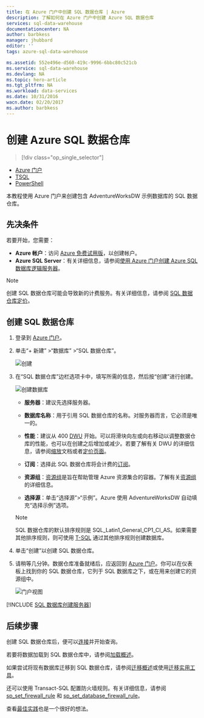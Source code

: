 ```yaml
---
title: 在 Azure 门户中创建 SQL 数据仓库 | Azure
description: 了解如何在 Azure 门户中创建 Azure SQL 数据仓库
services: sql-data-warehouse
documentationcenter: NA
author: barbkess
manager: jhubbard
editor: ''
tags: azure-sql-data-warehouse

ms.assetid: 552e496e-d560-419c-9996-6bbc80c521cb
ms.service: sql-data-warehouse
ms.devlang: NA
ms.topic: hero-article
ms.tgt_pltfrm: NA
ms.workload: data-services
ms.date: 10/31/2016
wacn.date: 02/20/2017
ms.author: barbkess
---
```


# 创建 Azure SQL 数据仓库

> [!div class="op_single_selector"]
- [Azure 门户](./sql-data-warehouse-get-started-provision.md)
- [TSQL](./sql-data-warehouse-get-started-create-database-tsql.md)
- [PowerShell](./sql-data-warehouse-get-started-provision-powershell.md)

本教程使用 Azure 门户来创建包含 AdventureWorksDW 示例数据库的 SQL 数据仓库。

## 先决条件
若要开始，您需要：

* **Azure 帐户**：访问 [Azure 免费试用版][Azure Free Trial]，以创建帐户。
* **Azure SQL Server**：有关详细信息，请参阅[使用 Azure 门户创建 Azure SQL 数据库逻辑服务器][]。

> [!NOTE]
创建 SQL 数据仓库可能会导致新的计费服务。有关详细信息，请参阅 [SQL 数据仓库定价][SQL Data Warehouse pricing]。
>
>

## 创建 SQL 数据仓库

1. 登录到 [Azure 门户](https://portal.azure.cn)。

2. 单击“+ 新建” >“数据库” >“SQL 数据仓库”。

    ![创建](./media/sql-data-warehouse-get-started-provision/create-sample.gif)  

3. 在“SQL 数据仓库”边栏选项卡中，填写所需的信息，然后按“创建”进行创建。

    ![创建数据库](./media/sql-data-warehouse-get-started-provision/create-database.png)  

    * **服务器**：建议先选择服务器。

    * **数据库名称**：用于引用 SQL 数据仓库的名称。对服务器而言，它必须是唯一的。

    * **性能**：建议从 400 [DWU][DWU] 开始。可以将滑块向左或向右移动以调整数据仓库的性能，也可以在创建之后增加或减少。若要了解有关 DWU 的详细信息，请参阅[缩放](./sql-data-warehouse-manage-compute-overview.md)文档或者[定价页面][SQL Data Warehouse pricing]。

    * **订阅**：选择此 SQL 数据仓库将会计费的[订阅]。

    * **资源组**：[资源组][Resource group]是旨在帮助管理 Azure 资源集合的容器。了解有关[资源组](../azure-resource-manager/resource-group-overview.md)的详细信息。

    * **选择源**：单击“选择源”>“示例”。Azure 使用 AdventureWorksDW 自动填充“选择示例”选项。

    > [!NOTE]
    SQL 数据仓库的默认排序规则是 SQL\_Latin1\_General\_CP1\_CI\_AS。如果需要其他排序规则，则可使用 [T-SQL][T-SQL] 通过其他排序规则创建数据库。
    >
    >

4. 单击“创建”以创建 SQL 数据仓库。

5. 请稍等几分钟。数据仓库准备就绪后，应返回到 [Azure 门户](https://portal.azure.cn)。你可以在仪表板上找到你的 SQL 数据仓库，它列于 SQL 数据库之下，或在用来创建它的资源组中。

    ![门户视图](./media/sql-data-warehouse-get-started-provision/database-portal-view.png)

[!INCLUDE [SQL 数据库创建服务器](../../includes/sql-database-create-new-server-firewall-portal.md)]

## 后续步骤

创建 SQL 数据仓库后，便可以[连接](./sql-data-warehouse-connect-overview.md)并开始查询。

若要将数据加载到 SQL 数据仓库中，请参阅[加载概述](./sql-data-warehouse-overview-load.md)。

如果尝试将现有数据库迁移到 SQL 数据仓库，请参阅[迁移概述](./sql-data-warehouse-overview-migrate.md)或使用[迁移实用工具](./sql-data-warehouse-migrate-migration-utility.md)。

还可以使用 Transact-SQL 配置防火墙规则。有关详细信息，请参阅 [sp\_set\_firewall\_rule][sp_set_firewall_rule] 和 [sp\_set\_database\_firewall\_rule][sp_set_database_firewall_rule]。

查看[最佳实践][Best practices]也是一个很好的想法。

<!--Article references-->
[使用 Azure 门户创建 Azure SQL 数据库逻辑服务器]: ../sql-database/sql-database-get-started.md#create-logical-server-bk
[Create an Azure SQL Database logical server with PowerShell]: ../sql-database/sql-database-get-started-powershell.md#database-setup-create-a-resource-group-server-and-firewall-rule
[resource groups]: ../azure-resource-manager/resource-group-template-deploy-portal.md
[Best practices]: ./sql-data-warehouse-best-practices.md
[DWU]: ./sql-data-warehouse-overview-what-is.md#data-warehouse-units
[订阅]: ../azure-glossary-cloud-terminology.md#subscription/
[resource group]: ../azure-glossary-cloud-terminology.md#resource-group
[T-SQL]: ./sql-data-warehouse-get-started-create-database-tsql.md

<!--MSDN references-->
[sp_set_firewall_rule]: https://msdn.microsoft.com/zh-cn/library/dn270017.aspx
[sp_set_database_firewall_rule]: https://msdn.microsoft.com/zh-cn/library/dn270010.aspx

<!--Other Web references-->

[SQL Data Warehouse pricing]: https://www.azure.cn/pricing/details/sql-data-warehouse/
[Azure Free Trial]: https://www.azure.cn/pricing/1rmb-trial/?WT.mc_id=A261C142F

<!---HONumber=Mooncake_0213_2017-->
<!-- Update_Description: meta data; words updating; update link reference  -->